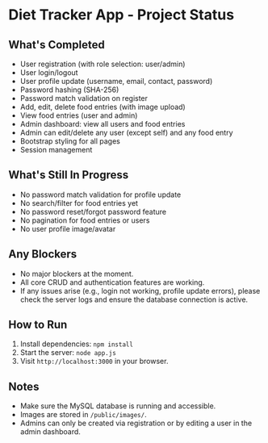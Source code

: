 Diet Tracker App - Project Status
=================================

What's Completed
---------------
- User registration (with role selection: user/admin)
- User login/logout
- User profile update (username, email, contact, password)
- Password hashing (SHA-256)
- Password match validation on register
- Add, edit, delete food entries (with image upload)
- View food entries (user and admin)
- Admin dashboard: view all users and food entries
- Admin can edit/delete any user (except self) and any food entry
- Bootstrap styling for all pages
- Session management

What's Still In Progress
------------------------
- No password match validation for profile update
- No search/filter for food entries yet
- No password reset/forgot password feature
- No pagination for food entries or users
- No user profile image/avatar

Any Blockers
------------
- No major blockers at the moment.
- All core CRUD and authentication features are working.
- If any issues arise (e.g., login not working, profile update errors), please check the server logs and ensure the database connection is active.

How to Run
----------
1. Install dependencies: `npm install`
2. Start the server: `node app.js`
3. Visit `http://localhost:3000` in your browser.

Notes
-----
- Make sure the MySQL database is running and accessible.
- Images are stored in `/public/images/`.
- Admins can only be created via registration or by editing a user in the admin dashboard.
